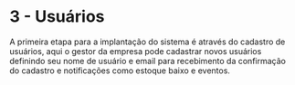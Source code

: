 # 3 - Usuários

A primeira etapa para a implantação do sistema é através do cadastro de usuários, aqui o gestor da empresa pode cadastrar novos usuários definindo seu nome de usuário e email para recebimento da confirmação do cadastro e notificações como estoque baixo e eventos.

